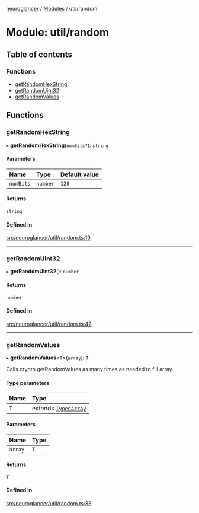 [neuroglancer](../README.md) / [Modules](../modules.md) / util/random

# Module: util/random

## Table of contents

### Functions

- [getRandomHexString](util_random.md#getrandomhexstring)
- [getRandomUint32](util_random.md#getrandomuint32)
- [getRandomValues](util_random.md#getrandomvalues)

## Functions

### getRandomHexString

▸ **getRandomHexString**(`numBits?`): `string`

#### Parameters

| Name | Type | Default value |
| :------ | :------ | :------ |
| `numBits` | `number` | `128` |

#### Returns

`string`

#### Defined in

[src/neuroglancer/util/random.ts:19](https://github.com/ActiveBrainAtlas2/neuroglancer/blob/1beb5d34/src/neuroglancer/util/random.ts#L19)

___

### getRandomUint32

▸ **getRandomUint32**(): `number`

#### Returns

`number`

#### Defined in

[src/neuroglancer/util/random.ts:42](https://github.com/ActiveBrainAtlas2/neuroglancer/blob/1beb5d34/src/neuroglancer/util/random.ts#L42)

___

### getRandomValues

▸ **getRandomValues**<`T`\>(`array`): `T`

Calls crypto.getRandomValues as many times as needed to fill array.

#### Type parameters

| Name | Type |
| :------ | :------ |
| `T` | extends [`TypedArray`](util_array.md#typedarray) |

#### Parameters

| Name | Type |
| :------ | :------ |
| `array` | `T` |

#### Returns

`T`

#### Defined in

[src/neuroglancer/util/random.ts:33](https://github.com/ActiveBrainAtlas2/neuroglancer/blob/1beb5d34/src/neuroglancer/util/random.ts#L33)

